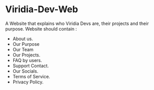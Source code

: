 # Viridia-Dev-Web
A Website that explains who Viridia Devs are, their projects and their purpose.
Website should contain :
- About us.
- Our Purpose
- Our Team
- Our Projects.
- FAQ by users.
- Support Contact.
- Our Socials.
- Terms of Service.
- Privacy Policy.
